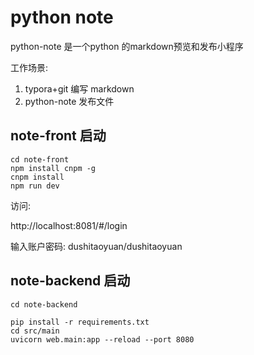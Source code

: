 # python note 


python-note 是一个python 的markdown预览和发布小程序

工作场景:
1. typora+git  编写 markdown
2. python-note 发布文件

## note-front 启动

```shell
cd note-front
npm install cnpm -g
cnpm install
npm run dev

```

访问: 

http://localhost:8081/#/login

输入账户密码: dushitaoyuan/dushitaoyuan



## note-backend 启动

```shell
cd note-backend

pip install -r requirements.txt
cd src/main
uvicorn web.main:app --reload --port 8080
```

